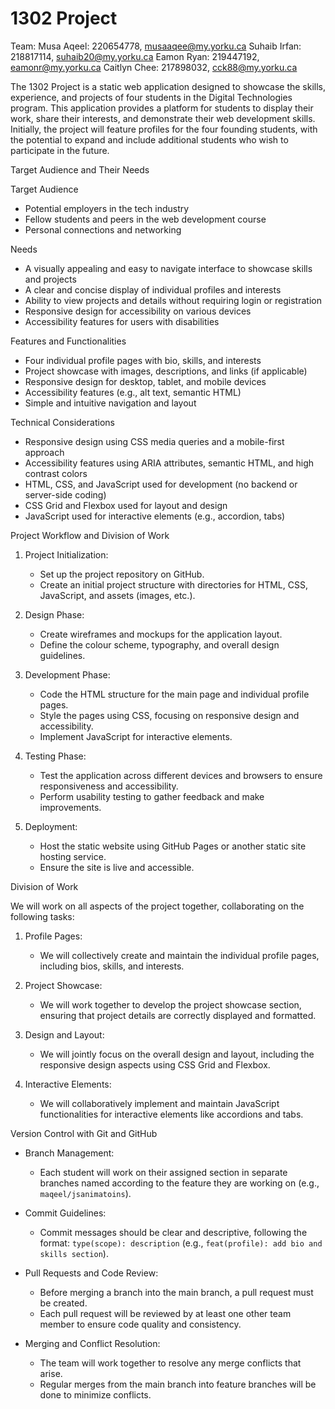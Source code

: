# 1302 Project

Team: 
Musa Aqeel: 220654778, musaaqee@my.yorku.ca
Suhaib Irfan: 218817114, suhaib20@my.yorku.ca
Eamon Ryan: 219447192, eamonr@my.yorku.ca
Caitlyn Chee: 217898032, cck88@my.yorku.ca


The 1302 Project is a static web application designed to showcase the skills, experience, and projects of four students in the Digital Technologies program. This application provides a platform for students to display their work, share their interests, and demonstrate their web development skills. Initially, the project will feature profiles for the four founding students, with the potential to expand and include additional students who wish to participate in the future.

Target Audience and Their Needs

 Target Audience
- Potential employers in the tech industry
- Fellow students and peers in the web development course
- Personal connections and networking

 Needs
- A visually appealing and easy to navigate interface to showcase skills and projects
- A clear and concise display of individual profiles and interests
- Ability to view projects and details without requiring login or registration
- Responsive design for accessibility on various devices
- Accessibility features for users with disabilities

 Features and Functionalities
- Four individual profile pages with bio, skills, and interests
- Project showcase with images, descriptions, and links (if applicable)
- Responsive design for desktop, tablet, and mobile devices
- Accessibility features (e.g., alt text, semantic HTML)
- Simple and intuitive navigation and layout

 Technical Considerations
- Responsive design using CSS media queries and a mobile-first approach
- Accessibility features using ARIA attributes, semantic HTML, and high contrast colors
- HTML, CSS, and JavaScript used for development (no backend or server-side coding)
- CSS Grid and Flexbox used for layout and design
- JavaScript used for interactive elements (e.g., accordion, tabs)

Project Workflow and Division of Work

1. Project Initialization: 
   - Set up the project repository on GitHub.
   - Create an initial project structure with directories for HTML, CSS, JavaScript, and assets (images, etc.).

2. Design Phase:
   - Create wireframes and mockups for the application layout.
   - Define the colour scheme, typography, and overall design guidelines.

3. Development Phase:
   - Code the HTML structure for the main page and individual profile pages.
   - Style the pages using CSS, focusing on responsive design and accessibility.
   - Implement JavaScript for interactive elements.

4. Testing Phase:
   - Test the application across different devices and browsers to ensure responsiveness and accessibility.
   - Perform usability testing to gather feedback and make improvements.

5. Deployment:
   - Host the static website using GitHub Pages or another static site hosting service.
   - Ensure the site is live and accessible.

Division of Work

We will work on all aspects of the project together, collaborating on the following tasks:

1. Profile Pages:
   - We will collectively create and maintain the individual profile pages, including bios, skills, and interests.

2. Project Showcase:
   - We will work together to develop the project showcase section, ensuring that project details are correctly displayed and formatted.

3. Design and Layout:
   - We will jointly focus on the overall design and layout, including the responsive design aspects using CSS Grid and Flexbox.

4. Interactive Elements:
   - We will collaboratively implement and maintain JavaScript functionalities for interactive elements like accordions and tabs.


Version Control with Git and GitHub

- Branch Management:
  - Each student will work on their assigned section in separate branches named according to the feature they are working on (e.g., `maqeel/jsanimatoins`).
  
- Commit Guidelines:
  - Commit messages should be clear and descriptive, following the format: `type(scope): description` (e.g., `feat(profile): add bio and skills section`).

- Pull Requests and Code Review:
  - Before merging a branch into the main branch, a pull request must be created.
  - Each pull request will be reviewed by at least one other team member to ensure code quality and consistency.
  
- Merging and Conflict Resolution:
  - The team will work together to resolve any merge conflicts that arise.
  - Regular merges from the main branch into feature branches will be done to minimize conflicts.


